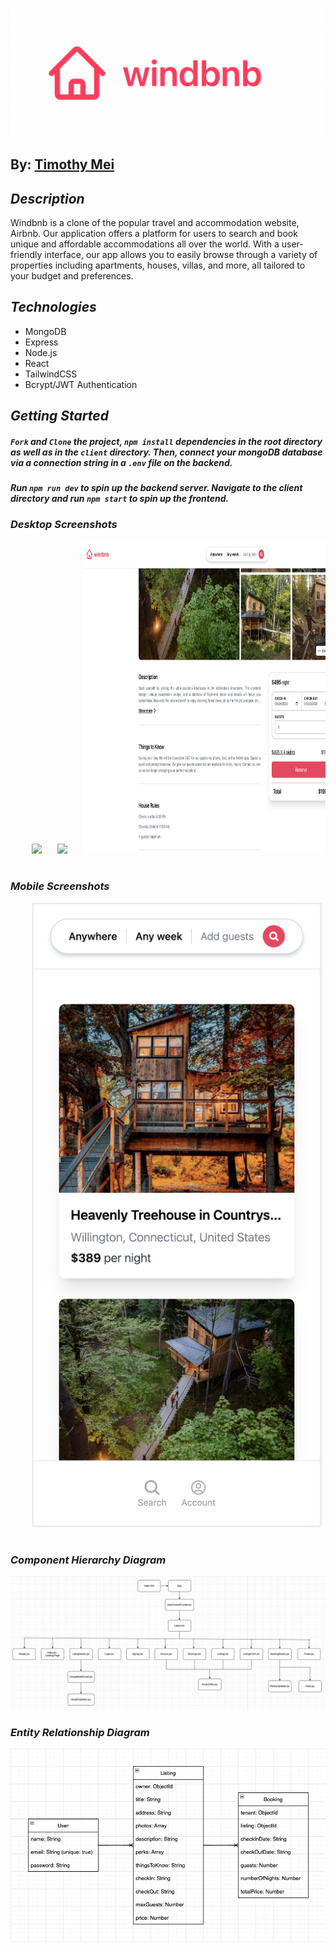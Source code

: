 ![Windbnb](/project_media/windbnb_logo.png)

## By: [Timothy Mei](https://www.linkedin.com/in/timothymei/)

## **_Description_**

Windbnb is a clone of the popular travel and accommodation website, Airbnb. Our application offers a platform for users to search and book unique and affordable accommodations all over the world. With a user-friendly interface, our app allows you to easily browse through a variety of properties including apartments, houses, villas, and more, all tailored to your budget and preferences.

## **_Technologies_**

- MongoDB
- Express
- Node.js
- React
- TailwindCSS
- Bcrypt/JWT Authentication

## **_Getting Started_**

##### `Fork` and `Clone` the project, `npm install` dependencies in the root directory as well as in the `client` directory. Then, connect your mongoDB database via a connection string in a `.env` file on the backend.

##### Run `npm run dev` to spin up the backend server. Navigate to the client directory and run `npm start` to spin up the frontend.

### **_Desktop Screenshots_**

<div align="center">
  <pre>
    <img src="/project_media/desktop_screenshots/home_ss.png" height="500" />&nbsp;&nbsp;&nbsp;<img src="/project_media/desktop_screenshots/listingDetails1_ss.png" height="500" />&nbsp;&nbsp;&nbsp;<img src="/project_media/desktop_screenshots/listingDetails2_ss.png" height="500" />&nbsp;&nbsp;&nbsp;<img src="/project_media/desktop_screenshots/login_ss.png" height="500" />&nbsp;&nbsp;&nbsp;<img src="/project_media/desktop_screenshots/signup_ss.png" height="500" />&nbsp;&nbsp;&nbsp;<img src="/project_media/desktop_screenshots/account_ss.png" height="500" />&nbsp;&nbsp;&nbsp;<img src="/project_media/desktop_screenshots/bookings_ss.png" height="500" />&nbsp;&nbsp;&nbsp;<img src="/project_media/desktop_screenshots/bookingDetails_ss.png" height="500" />&nbsp;&nbsp;&nbsp;<img src="/project_media/desktop_screenshots/listings_ss.png" height="500" />&nbsp;&nbsp;&nbsp;<img src="/project_media/desktop_screenshots/listingsForm1_ss.png" height="500" />&nbsp;&nbsp;&nbsp;<img src="/project_media/desktop_screenshots/listingsForm2_ss.png" height="500" />&nbsp;&nbsp;&nbsp;
  </pre>
</div>

### **_Mobile Screenshots_**

<div align="center">
  <pre>
    <img src="/project_media/mobile_screenshots/home_mss.png" height="1000" />&nbsp;&nbsp;&nbsp;<img src="/project_media/mobile_screenshots/listingDetails1_mss.png" height="1000" />&nbsp;&nbsp;&nbsp;<img src="/project_media/mobile_screenshots/listingDetails2_mss.png" height="1000" />&nbsp;&nbsp;&nbsp;<img src="/project_media/mobile_screenshots/login_mss.png" height="1000" />&nbsp;&nbsp;&nbsp;<img src="/project_media/mobile_screenshots/signup_mss.png" height="1000" />&nbsp;&nbsp;&nbsp;<img src="/project_media/mobile_screenshots/account_mss.png" height="1000" />&nbsp;&nbsp;&nbsp;<img src="/project_media/mobile_screenshots/bookings_mss.png" height="1000" />&nbsp;&nbsp;&nbsp;<img src="/project_media/mobile_screenshots/bookingDetails_mss.png" height="1000" />&nbsp;&nbsp;&nbsp;<img src="/project_media/mobile_screenshots/listings_mss.png" height="1000" />&nbsp;&nbsp;&nbsp;<img src="/project_media/mobile_screenshots/listingsForm1_mss.png" height="1000" />&nbsp;&nbsp;&nbsp;<img src="/project_media/mobile_screenshots/listingsForm2_mss.png" height="1000" />&nbsp;&nbsp;&nbsp;<img src="/project_media/mobile_screenshots/listingsForm3_mss.png" height="1000" />
  </pre>
</div>

### **_Component Hierarchy Diagram_**

![Component Hierarchy Diagram](/project_media/windbnb_component_heirarchy_diagram.png)

### **_Entity Relationship Diagram_**

![ERD](/project_media/windbnb_entity_relation_diagram.png)
